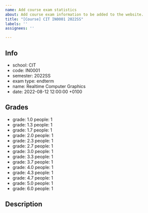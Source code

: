 ```yaml
---
name: Add course exam statistics
about: Add course exam information to be added to the website.
title: "[Course] CIT IN0001 2022SS"
labels: ''
assignees: ''

---
```


## Info

- school: CIT
- code: IN0001
- semester: 2022SS
- exam type: endterm
- name: Realtime Computer Graphics
- date: 2022-08-12 12:00:00 +0100

## Grades

- grade: 1.0 people: 1
- grade: 1.3 people: 1
- grade: 1.7 people: 1
- grade: 2.0 people: 1
- grade: 2.3 people: 1
- grade: 2.7 people: 1
- grade: 3.0 people: 1
- grade: 3.3 people: 1
- grade: 3.7 people: 1
- grade: 4.0 people: 1
- grade: 4.3 people: 1
- grade: 4.7 people: 1
- grade: 5.0 people: 1
- grade: 6.0 people: 1

## Description

<remove or replace with any comments you have>

